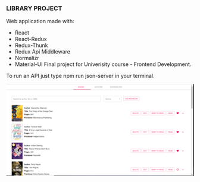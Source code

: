 ### LIBRARY PROJECT

Web application made with:
* React
* React-Redux
* Redux-Thunk
* Redux Api Middleware
* Normalizr
* Material-UI
Final project for Univerisity course - Frontend Development.

To run an API just type npm run json-server in your terminal.

![HomePage](/images/home.png)
